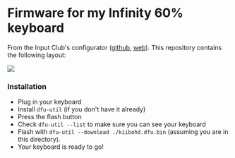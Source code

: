 Firmware for my Infinity 60% keyboard
=====================================

From the Input Club's configurator ([github][gh], [web][ic]). This repository
contains the following layout:

![][ss]

[ic]:https://input.club/configurator-md-1-1-alphabet/
[gh]:https://github.com/kiibohd/KiiConf
[ss]:./layout.png

### Installation

+ Plug in your keyboard
+ Install `dfu-util` (if you don't have it already)
+ Press the flash button
+ Check `dfu-util --list` to make sure you can see your keyboard
+ Flash with `dfu-util --download ./kiibohd.dfu.bin` (assuming you are in this
  directory).
+ Your keyboard is ready to go!

